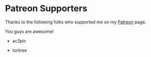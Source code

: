 # Patreon Supporters

Thanks to the following folks who supported me on my [Patreon](https://www.patreon.com/illusion0001) page.

You guys are awesome!

- ac2pic

- Ioritree

<!--
- smasher248

- Ethan Snyder

- cad5150
-->
